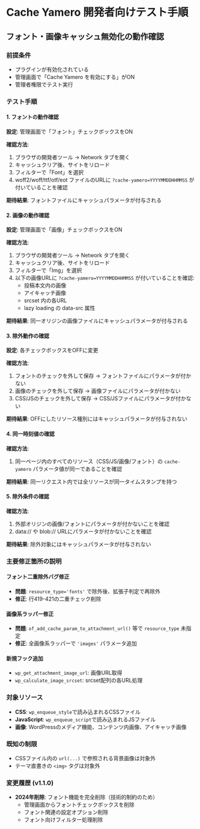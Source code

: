 # Cache Yamero 開発者向けテスト手順

## フォント・画像キャッシュ無効化の動作確認

### 前提条件
- プラグインが有効化されている
- 管理画面で「Cache Yamero を有効にする」がON
- 管理者権限でテスト実行

### テスト手順

#### 1. フォントの動作確認
**設定**: 管理画面で「フォント」チェックボックスをON

**確認方法**:
1. ブラウザの開発者ツール → Network タブを開く
2. キャッシュクリア後、サイトをリロード
3. フィルターで「Font」を選択
4. woff2/woff/ttf/otf/eot ファイルのURLに `?cache-yamero=YYYYMMDDHHMMSS` が付いていることを確認

**期待結果**: フォントファイルにキャッシュパラメータが付与される

#### 2. 画像の動作確認
**設定**: 管理画面で「画像」チェックボックスをON

**確認方法**:
1. ブラウザの開発者ツール → Network タブを開く
2. キャッシュクリア後、サイトをリロード
3. フィルターで「Img」を選択
4. 以下の画像URLに `?cache-yamero=YYYYMMDDHHMMSS` が付いていることを確認:
   - 投稿本文内の画像
   - アイキャッチ画像
   - srcset 内の各URL
   - lazy loading の data-src 属性

**期待結果**: 同一オリジンの画像ファイルにキャッシュパラメータが付与される

#### 3. 除外動作の確認
**設定**: 各チェックボックスをOFFに変更

**確認方法**:
1. フォントのチェックを外して保存 → フォントファイルにパラメータが付かない
2. 画像のチェックを外して保存 → 画像ファイルにパラメータが付かない
3. CSS/JSのチェックを外して保存 → CSS/JSファイルにパラメータが付かない

**期待結果**: OFFにしたリソース種別にはキャッシュパラメータが付与されない

#### 4. 同一時刻値の確認
**確認方法**:
1. 同一ページ内のすべてのリソース（CSS/JS/画像/フォント）の `cache-yamero` パラメータ値が同一であることを確認

**期待結果**: 同一リクエスト内では全リソースが同一タイムスタンプを持つ

#### 5. 除外条件の確認
**確認方法**:
1. 外部オリジンの画像/フォントにパラメータが付かないことを確認
2. data:// や blob:// URLにパラメータが付かないことを確認

**期待結果**: 除外対象にはキャッシュパラメータが付与されない

### 主要修正箇所の説明

#### フォント二重除外バグ修正
- **問題**: `resource_type='fonts'` で除外後、拡張子判定で再除外
- **修正**: 行419-421の二重チェック削除

#### 画像系ラッパー修正
- **問題**: `of_add_cache_param_to_attachment_url()` 等で `resource_type` 未指定
- **修正**: 全画像系ラッパーで `'images'` パラメータ追加

#### 新規フック追加
- `wp_get_attachment_image_url`: 画像URL取得
- `wp_calculate_image_srcset`: srcset配列の各URL処理

### 対象リソース
- **CSS**: `wp_enqueue_style`で読み込まれるCSSファイル
- **JavaScript**: `wp_enqueue_script`で読み込まれるJSファイル
- **画像**: WordPressのメディア機能、コンテンツ内画像、アイキャッチ画像

### 既知の制限
- CSSファイル内の `url(...)` で参照される背景画像は対象外
- テーマ直書きの `<img>` タグは対象外

### 変更履歴 (v1.1.0)
- **2024年削除**: フォント機能を完全削除（技術的制約のため）
  - 管理画面からフォントチェックボックスを削除
  - フォント関連の設定オプション削除
  - フォント向けフィルター処理削除